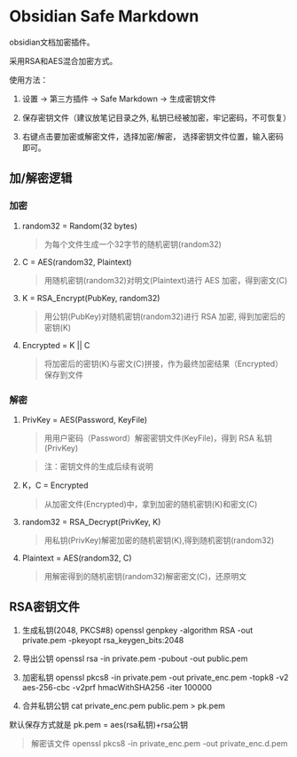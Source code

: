 # Obsidian Safe Markdown

obsidian文档加密插件。

采用RSA和AES混合加密方式。

使用方法：

1. 设置 -> 第三方插件 -> Safe Markdown -> 生成密钥文件

2. 保存密钥文件（建议放笔记目录之外, 私钥已经被加密，牢记密码，不可恢复）

3. 右键点击要加密或解密文件，选择加密/解密， 选择密钥文件位置，输入密码即可。

## 加/解密逻辑

### 加密

  1. random32 = Random(32 bytes)

      > 为每个文件生成一个32字节的随机密钥(random32)

  2. C = AES(random32, Plaintext)

      > 用随机密钥(random32)对明文(Plaintext)进行 AES 加密，得到密文(C)

  3. K = RSA_Encrypt(PubKey, random32)
  
      > 用公钥(PubKey)对随机密钥(random32)进行 RSA 加密, 得到加密后的密钥(K)

  5. Encrypted = K || C
  
      > 将加密后的密钥(K)与密文(C)拼接，作为最终加密结果（Encrypted）保存到文件

### 解密

  1. PrivKey = AES(Password, KeyFile)

      > 用用户密码（Password）解密密钥文件(KeyFile)，得到 RSA 私钥(PrivKey)

      > 注：密钥文件的生成后续有说明
  
  2. K，C = Encrypted

      > 从加密文件(Encrypted)中，拿到加密的随机密钥(K)和密文(C)

  2. random32 = RSA_Decrypt(PrivKey, K)
  
      > 用私钥(PrivKey)解密加密的随机密钥(K),得到随机密钥(random32)

  3. Plaintext = AES(random32, C)
  
      > 用解密得到的随机密钥(random32)解密密文(C)，还原明文


## RSA密钥文件

1. 生成私钥(2048, PKCS#8)
openssl genpkey -algorithm RSA -out private.pem -pkeyopt rsa_keygen_bits:2048

2. 导出公钥
openssl rsa -in private.pem -pubout -out public.pem

3. 加密私钥
openssl pkcs8 -in private.pem -out private_enc.pem -topk8 -v2 aes-256-cbc -v2prf hmacWithSHA256 -iter 100000

4. 合并私钥公钥
cat private_enc.pem public.pem > pk.pem

默认保存方式就是 pk.pem = aes(rsa私钥)+rsa公钥

> 解密该文件
openssl pkcs8 -in private_enc.pem -out private_enc.d.pem 
